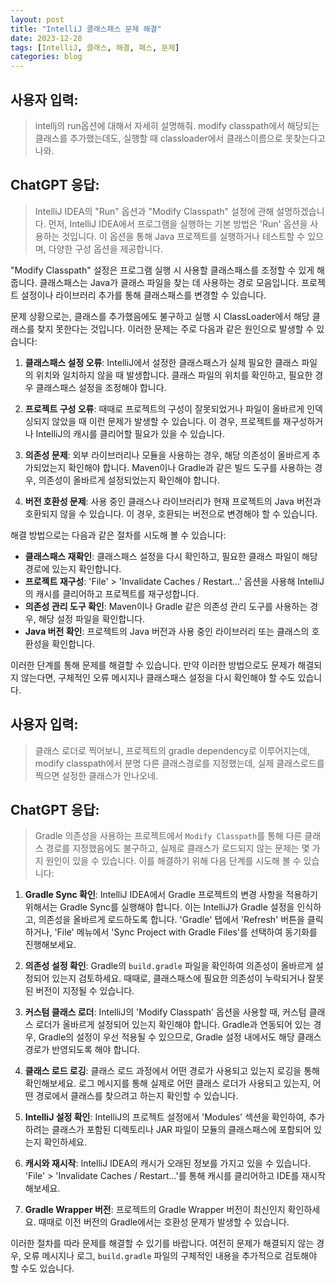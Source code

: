 ```yaml
---
layout: post
title: "IntelliJ 클래스패스 문제 해결"
date: 2023-12-28
tags: [IntelliJ, 클래스, 해결, 패스, 문제]
categories: blog
---
```


## 사용자 입력:
> intellj의 run옵션에 대해서 자세히 설명해줘. modify classpath에서 해당되는 클래스를 추가했는데도, 실행할 때 classloader에서 클래스이름으로 못찾는다고 나와.

## ChatGPT 응답:
> IntelliJ IDEA의 "Run" 옵션과 "Modify Classpath" 설정에 관해 설명하겠습니다. 먼저, IntelliJ IDEA에서 프로그램을 실행하는 기본 방법은 'Run' 옵션을 사용하는 것입니다. 이 옵션을 통해 Java 프로젝트를 실행하거나 테스트할 수 있으며, 다양한 구성 옵션을 제공합니다.

"Modify Classpath" 설정은 프로그램 실행 시 사용할 클래스패스를 조정할 수 있게 해줍니다. 클래스패스는 Java가 클래스 파일을 찾는 데 사용하는 경로 모음입니다. 프로젝트 설정이나 라이브러리 추가를 통해 클래스패스를 변경할 수 있습니다.

문제 상황으로는, 클래스를 추가했음에도 불구하고 실행 시 ClassLoader에서 해당 클래스를 찾지 못한다는 것입니다. 이러한 문제는 주로 다음과 같은 원인으로 발생할 수 있습니다:

1. **클래스패스 설정 오류**: IntelliJ에서 설정한 클래스패스가 실제 필요한 클래스 파일의 위치와 일치하지 않을 때 발생합니다. 클래스 파일의 위치를 확인하고, 필요한 경우 클래스패스 설정을 조정해야 합니다.

2. **프로젝트 구성 오류**: 때때로 프로젝트의 구성이 잘못되었거나 파일이 올바르게 인덱싱되지 않았을 때 이런 문제가 발생할 수 있습니다. 이 경우, 프로젝트를 재구성하거나 IntelliJ의 캐시를 클리어할 필요가 있을 수 있습니다.

3. **의존성 문제**: 외부 라이브러리나 모듈을 사용하는 경우, 해당 의존성이 올바르게 추가되었는지 확인해야 합니다. Maven이나 Gradle과 같은 빌드 도구를 사용하는 경우, 의존성이 올바르게 설정되었는지 확인해야 합니다.

4. **버전 호환성 문제**: 사용 중인 클래스나 라이브러리가 현재 프로젝트의 Java 버전과 호환되지 않을 수 있습니다. 이 경우, 호환되는 버전으로 변경해야 할 수 있습니다.

해결 방법으로는 다음과 같은 절차를 시도해 볼 수 있습니다:

- **클래스패스 재확인**: 클래스패스 설정을 다시 확인하고, 필요한 클래스 파일이 해당 경로에 있는지 확인합니다.
- **프로젝트 재구성**: 'File' > 'Invalidate Caches / Restart...' 옵션을 사용해 IntelliJ의 캐시를 클리어하고 프로젝트를 재구성합니다.
- **의존성 관리 도구 확인**: Maven이나 Gradle 같은 의존성 관리 도구를 사용하는 경우, 해당 설정 파일을 확인합니다.
- **Java 버전 확인**: 프로젝트의 Java 버전과 사용 중인 라이브러리 또는 클래스의 호환성을 확인합니다.

이러한 단계를 통해 문제를 해결할 수 있습니다. 만약 이러한 방법으로도 문제가 해결되지 않는다면, 구체적인 오류 메시지나 클래스패스 설정을 다시 확인해야 할 수도 있습니다.

## 사용자 입력:
> 클래스 로더로 찍어보니, 프로젝트의 gradle dependency로 이루어지는데,   modify classpath에서 분명 다른 클래스경로를 지정했는데, 실제 클래스로드를 찍으면 설정한 클래스가 안나오네.

## ChatGPT 응답:
> Gradle 의존성을 사용하는 프로젝트에서 `Modify Classpath`를 통해 다른 클래스 경로를 지정했음에도 불구하고, 실제로 클래스가 로드되지 않는 문제는 몇 가지 원인이 있을 수 있습니다. 이를 해결하기 위해 다음 단계를 시도해 볼 수 있습니다:

1. **Gradle Sync 확인**: IntelliJ IDEA에서 Gradle 프로젝트의 변경 사항을 적용하기 위해서는 Gradle Sync를 실행해야 합니다. 이는 IntelliJ가 Gradle 설정을 인식하고, 의존성을 올바르게 로드하도록 합니다. 'Gradle' 탭에서 'Refresh' 버튼을 클릭하거나, 'File' 메뉴에서 'Sync Project with Gradle Files'를 선택하여 동기화를 진행해보세요.

2. **의존성 설정 확인**: Gradle의 `build.gradle` 파일을 확인하여 의존성이 올바르게 설정되어 있는지 검토하세요. 때때로, 클래스패스에 필요한 의존성이 누락되거나 잘못된 버전이 지정될 수 있습니다.

3. **커스텀 클래스 로더**: IntelliJ의 'Modify Classpath' 옵션을 사용할 때, 커스텀 클래스 로더가 올바르게 설정되어 있는지 확인해야 합니다. Gradle과 연동되어 있는 경우, Gradle의 설정이 우선 적용될 수 있으므로, Gradle 설정 내에서도 해당 클래스 경로가 반영되도록 해야 합니다.

4. **클래스 로드 로깅**: 클래스 로드 과정에서 어떤 경로가 사용되고 있는지 로깅을 통해 확인해보세요. 로그 메시지를 통해 실제로 어떤 클래스 로더가 사용되고 있는지, 어떤 경로에서 클래스를 찾으려고 하는지 확인할 수 있습니다.

5. **IntelliJ 설정 확인**: IntelliJ의 프로젝트 설정에서 'Modules' 섹션을 확인하여, 추가하려는 클래스가 포함된 디렉토리나 JAR 파일이 모듈의 클래스패스에 포함되어 있는지 확인하세요.

6. **캐시와 재시작**: IntelliJ IDEA의 캐시가 오래된 정보를 가지고 있을 수 있습니다. 'File' > 'Invalidate Caches / Restart...'를 통해 캐시를 클리어하고 IDE를 재시작해보세요.

7. **Gradle Wrapper 버전**: 프로젝트의 Gradle Wrapper 버전이 최신인지 확인하세요. 때때로 이전 버전의 Gradle에서는 호환성 문제가 발생할 수 있습니다.

이러한 절차를 따라 문제를 해결할 수 있기를 바랍니다. 여전히 문제가 해결되지 않는 경우, 오류 메시지나 로그, `build.gradle` 파일의 구체적인 내용을 추가적으로 검토해야 할 수도 있습니다.

